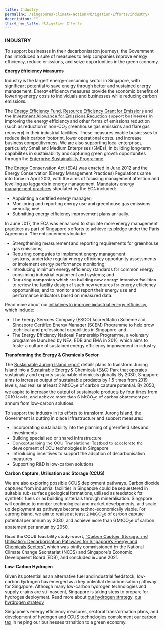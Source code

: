 ```yaml
---
title: Industry
permalink: /singapores-climate-action/Mitigation-Efforts/industry/
description: ""
third_nav_title: Mitigation Efforts
---
```

### INDUSTRY

To support businesses in their decarbonisation journeys, the Government has introduced a suite of measures to help companies improve energy efficiency, reduce emissions, and seize opportunities in the green economy.

**Energy Efficiency Measures**

Industry is the largest energy-consuming sector in Singapore, with significant potential to save energy through better and sustained energy management. Energy efficiency measures provide the economic benefits of lowering energy costs to individuals and businesses while reducing carbon emissions.

The [Energy Efficiency Fund](https://www.nea.gov.sg/programmes-grants/grants-and-awards/energy-efficiency-fund), [Resource Efficiency Grant for Emissions](https://www.edb.gov.sg/en/how-we-help/incentives-and-schemes.html) and the [Investment Allowance for Emissions Reduction](https://www.iras.gov.sg/news-events/singapore-budget/budget-2021---overview-of-tax-changes) support businesses in improving the energy efficiency and other forms of emissions reduction (such as reduction in non-CO<sub>2</sub> greenhouse gas emissions and flare gas recovery) in their industrial facilities. These measures enable businesses to reduce their carbon footprint, lower operational costs, and increase business competitiveness. We are also supporting local enterprises, particularly Small and Medium Enterprises (SMEs), in building long-term capabilities in sustainability and capturing green growth opportunities through the [Enterprise Sustainability Programme](https://www.enterprisesg.gov.sg/non-financial-assistance/for-singapore-companies/sustainability/enterprise-sustainability-programme).

The Energy Conservation Act (ECA) was enacted in June 2012 and the Energy Conservation (Energy Management Practices) Regulations came into force in April 2013, with the aims of focusing management attention and levelling up laggards in energy management. [Mandatory energy management practices](https://www.nea.gov.sg/our-services/climate-change-energy-efficiency/energy-efficiency/industrial-sector) stipulated by the ECA included:

* Appointing a certified energy manager;
* Monitoring and reporting energy use and greenhouse gas emissions annually; and
* Submitting energy efficiency improvement plans annually.

In June 2017, the ECA was enhanced to stipulate more energy management practices as part of Singapore's efforts to achieve its pledge under the Paris Agreement. The enhancements include:

* Strengthening measurement and reporting requirements for greenhouse gas emissions;
* Requiring companies to implement energy management systems, undertake regular energy efficiency opportunity assessments or implement energy performance monitoring;
* Introducing minimum energy efficiency standards for common energy consuming industrial equipment and systems; and
* Requiring companies which are building new energy-intensive facilities to review the facility design of such new ventures for energy efficiency opportunities, and to monitor and report their energy use and performance indicators based on measured data.

Read more about our [initiatives to improve industrial energy efficiency](https://www.nea.gov.sg/our-services/climate-change-energy-efficiency/energy-efficiency/industrial-sector), which include:

* The Energy Services Company (ESCO) Accreditation Scheme and Singapore Certified Energy Manager (SCEM) Programme to help grow technical and professional capabilities in Singapore; and
* The Energy Efficiency National Partnership Programme, a voluntary programme launched by NEA, EDB and EMA in 2010, which aims to foster a culture of sustained energy efficiency improvement in industry.

**Transforming the Energy & Chemicals Sector**

The [Sustainable Jurong Island report](https://www.edb.gov.sg/en/about-edb/media-releases-publications/sustainable-jurong-island-edb-outlines-plans-to-transform-jurong-island-into-a-sustainability-showcase-for-energy-and-chemicals.html) details plans to transform Jurong Island into a Sustainable Energy & Chemicals (E&C) Park that operates sustainably and exports sustainable chemicals globally. By 2030, Singapore aims to increase output of sustainable products by 1.5 times from 2019 levels, and realise at least 2 MtCO<sub>2</sub>e of carbon capture potential. By 2050, we aspire to increase the output of sustainable products by four times from 2019 levels, and achieve more than 6 MtCO<sub>2</sub>e of carbon abatement per annum from low-carbon solutions.

To support the industry in its efforts to transform Jurong Island, the Government is putting in place infrastructure and support measures:

* Incorporating sustainability into the planning of greenfield sites and investments
* Building specialised or shared infrastructure
* Conceptualising the CCU Translational Testbed to accelerate the development of CCU technologies in Singapore
* Introducing incentives to support the adoption of decarbonisation measures
* Supporting R&D in low-carbon solutions

**Carbon Capture, Utilisation and Storage (CCUS)**

We are also exploring possible CCUS deployment pathways. Carbon dioxide captured from industrial facilities in Singapore could be sequestered in suitable sub-surface geological formations, utilised as feedstock for synthetic fuels or as building materials through mineralisation. Singapore will continue to monitor technological and market developments, and scale up deployment as pathways become techno-economically viable. For Jurong Island, we aim to realise at least 2 MtCO<sub>2</sub>e of carbon capture potential per annum by 2030, and achieve more than 6 MtCO<sub>2</sub>e of carbon abatement per annum by 2050.

Read the CCUS feasibility study report, [“Carbon Capture, Storage, and Utilisation: Decarbonisation Pathways for Singapore’s Energy and Chemicals Sectors"](https://file.go.gov.sg/carbon-capture-utilisation-and-storage-decarbonisation-pathway-for-singapore-energy-and-chemical-sectors-pdf.pdf), which was jointly commissioned by the National Climate Change Secretariat (NCCS) and Singapore's Economic Development Board (EDB), and concluded in June 2021.

**Low-Carbon Hydrogen**

Given its potential as an alternative fuel and industrial feedstock, low-carbon hydrogen has emerged as a key potential decarbonisation pathway for Singapore. Although many low-carbon hydrogen technologies and supply chains are still nascent, Singapore is taking steps to prepare for hydrogen deployment. Read more about [our hydrogen strategy](https://www.mti.gov.sg/Industries/Hydrogen).
<a href="/singapores-climate-action/mitigation-efforts/power#Low-Carbon Hydrogen Link">our hyrdrogen strategy </a>

Singapore's energy efficiency measures, sectoral transformation plans, and development of hydrogen and CCUS technologies complement our [carbon tax](/singapores-climate-action/mitigation-efforts/carbontax/) in helping our businesses transition to a green economy.